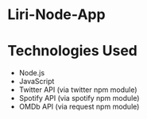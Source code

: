 # Liri-Node-App

# Technologies Used

* Node.js
* JavaScript
* Twitter API (via twitter npm module)
* Spotify API (via spotify npm module)
* OMDb API (via request npm module)
